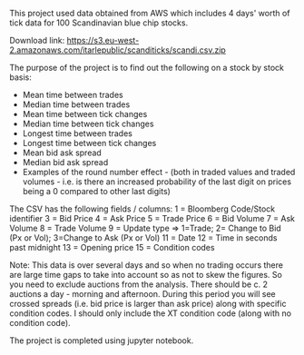 This project used data obtained from AWS which includes 4 days' worth of tick data for 100 Scandinavian blue chip stocks. 

Download link: https://s3.eu-west-2.amazonaws.com/itarlepublic/scanditicks/scandi.csv.zip

The purpose of the project is to find out the following on a stock by stock basis: 

- Mean time between trades
- Median time between trades
- Mean time between tick changes
- Median time between tick changes
- Longest time between trades
- Longest time between tick changes
- Mean bid ask spread
- Median bid ask spread
- Examples of the round number effect - (both in traded values and traded volumes - i.e. is there an increased probability of the last digit on prices being a 0 compared to other last digits)

The CSV has the following fields / columns: 1 = Bloomberg Code/Stock identifier 3 = Bid Price 4 = Ask Price 5 = Trade Price 6 = Bid Volume 7 = Ask Volume 8 = Trade Volume 9 = Update type => 1=Trade; 2= Change to Bid (Px or Vol); 3=Change to Ask (Px or Vol) 11 = Date 12 = Time in seconds past midnight 13 = Opening price 15 = Condition codes

Note: This data is over several days and so when no trading occurs there are large time gaps to take into account so as not to skew the figures. So you need to exclude auctions from the analysis. There should be c. 2 auctions a day - morning and afternoon. During this period you will see crossed spreads (i.e. bid price is larger than ask price) along with specific condition codes. I should only include the XT condition code (along with no condition code).

The project is completed using jupyter notebook. 
